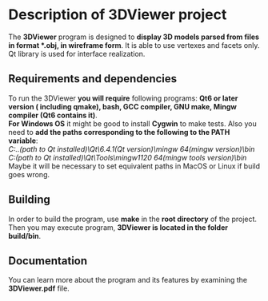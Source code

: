 # Description of 3DViewer project
The **3DViewer** program is designed to **display 3D models parsed from files
in format \*.obj, in wireframe form**.
It is able to use vertexes and facets only. Qt library is used for interface
realization.

## Requirements and dependencies
To run the 3DViewer **you will require** following programs:  **Qt6 or later
version ( including qmake), bash, GCC compiler, GNU make, Mingw compiler (Qt6 contains it)**.  
**For Windows OS** it might be good to install **Cygwin** to make tests. Also you need to **add the
paths corresponding to the following to the PATH variable**:  
_C:\..(path to Qt installed)\Qt\6.4.1(Qt version)\mingw 64(mingw version)\bin_  
_C:\(path to Qt installed)\Qt\Tools\mingw1120 64(mingw tools version)\bin_  
Maybe it will be necessary to set equivalent paths in MacOS or Linux
if build goes wrong. 

## Building  
In order to build the program, use **make** in the
**root directory** of the project. Then you may execute program, **3DViewer is
located in the folder build/bin**.

## Documentation  
You can learn more about the program and its features by examining the **3DViewer.pdf** file.
